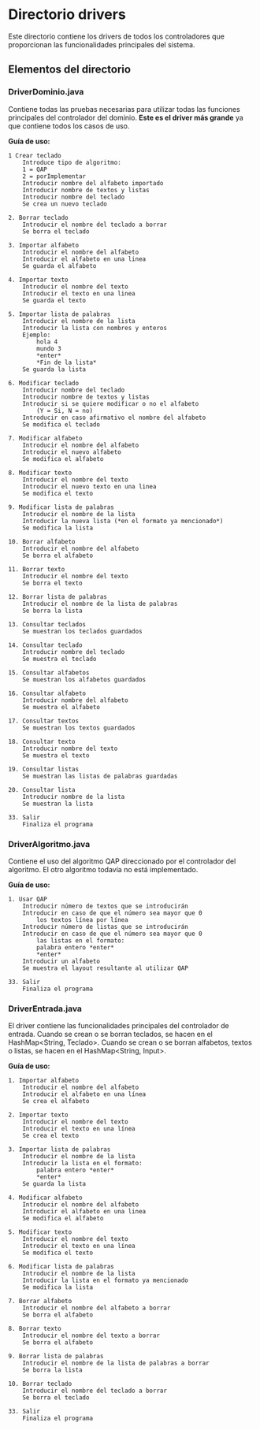 # Directorio drivers

Este directorio contiene los drivers de todos los controladores que
proporcionan las funcionalidades principales del sistema.

## Elementos del directorio

### DriverDominio.java

Contiene todas las pruebas necesarias para utilizar todas las
funciones principales del controlador del dominio. **Este es
el driver más grande** ya que contiene todos los casos de uso.

**Guía de uso:**

	1 Crear teclado
		Introduce tipo de algoritmo:
		1 = QAP
		2 = porImplementar
		Introducir nombre del alfabeto importado
		Introducir nombre de textos y listas
		Introducir nombre del teclado
		Se crea un nuevo teclado
    
    2. Borrar teclado
    	Introducir el nombre del teclado a borrar
    	Se borra el teclado

    3. Importar alfabeto
    	Introducir el nombre del alfabeto
    	Introducir el alfabeto en una linea
    	Se guarda el alfabeto

    4. Importar texto
    	Introducir el nombre del texto
    	Introducir el texto en una linea
    	Se guarda el texto

    5. Importar lista de palabras
    	Introducir el nombre de la lista
    	Introducir la lista con nombres y enteros
    	Ejemplo:
    		hola 4
    		mundo 3
    		*enter*
    		*Fin de la lista*
    	Se guarda la lista

    6. Modificar teclado
    	Introducir nombre del teclado
    	Introducir nombre de textos y listas
    	Introducir si se quiere modificar o no el alfabeto 
    		(Y = Si, N = no)
    	Introducir en caso afirmativo el nombre del alfabeto
    	Se modifica el teclado

    7. Modificar alfabeto
    	Introducir el nombre del alfabeto
    	Introducir el nuevo alfabeto
    	Se modifica el alfabeto

    8. Modificar texto
    	Introducir el nombre del texto
    	Introducir el nuevo texto en una linea
    	Se modifica el texto

    9. Modificar lista de palabras
    	Introducir el nombre de la lista
    	Introducir la nueva lista (*en el formato ya mencionado*)
    	Se modifica la lista

    10. Borrar alfabeto
    	Introducir el nombre del alfabeto
    	Se borra el alfabeto

    11. Borrar texto
    	Introducir el nombre del texto
    	Se borra el texto

    12. Borrar lista de palabras
    	Introducir el nombre de la lista de palabras
    	Se borra la lista

    13. Consultar teclados
		Se muestran los teclados guardados    	

    14. Consultar teclado
    	Introducir nombre del teclado
    	Se muestra el teclado

    15. Consultar alfabetos
    	Se muestran los alfabetos guardados

    16. Consultar alfabeto
    	Introducir nombre del alfabeto
		Se muestra el alfabeto    	

    17. Consultar textos
    	Se muestran los textos guardados

    18. Consultar texto
    	Introducir nombre del texto
    	Se muestra el texto

    19. Consultar listas
    	Se muestran las listas de palabras guardadas

    20. Consultar lista
    	Introducir nombre de la lista
    	Se muestran la lista

    33. Salir
    	Finaliza el programa

### DriverAlgoritmo.java

Contiene el uso del algoritmo QAP direccionado por el controlador
del algoritmo. El otro algoritmo todavía no está implementado.

**Guía de uso:**

	1. Usar QAP
		Introducir número de textos que se introducirán
		Introducir en caso de que el número sea mayor que 0
			los textos línea por línea
		Introducir número de listas que se introducirán
		Introducir en caso de que el número sea mayor que 0
			las listas en el formato:
			palabra entero *enter*
			*enter*
		Introducir un alfabeto
		Se muestra el layout resultante al utilizar QAP

	33. Salir
		Finaliza el programa

### DriverEntrada.java

El driver contiene las funcionalidades principales del controlador
de entrada. Cuando se crean o se borran teclados, se hacen en
el HashMap<String, Teclado>. Cuando se crean o se borran alfabetos,
textos o listas, se hacen en el HashMap<String, Input>.

**Guía de uso:**

	1. Importar alfabeto
		Introducir el nombre del alfabeto
		Introducir el alfabeto en una línea
		Se crea el alfabeto

	2. Importar texto
		Introducir el nombre del texto
		Introducir el texto en una línea
		Se crea el texto

	3. Importar lista de palabras
		Introducir el nombre de la lista
		Introducir la lista en el formato:
			palabra entero *enter*
			*enter*
		Se guarda la lista

	4. Modificar alfabeto
		Introducir el nombre del alfabeto
		Introducir el alfabeto en una linea
		Se modifica el alfabeto

	5. Modificar texto
		Introducir el nombre del texto
		Introducir el texto en una línea
		Se modifica el texto

	6. Modificar lista de palabras
		Introducir el nombre de la lista
		Introducir la lista en el formato ya mencionado
		Se modifica la lista

	7. Borrar alfabeto
		Introducir el nombre del alfabeto a borrar
		Se borra el alfabeto

	8. Borrar texto
		Introducir el nombre del texto a borrar
		Se borra el alfabeto

	9. Borrar lista de palabras
		Introducir el nombre de la lista de palabras a borrar
		Se borra la lista

	10. Borrar teclado
		Introducir el nombre del teclado a borrar
		Se borra el teclado

	33. Salir
		Finaliza el programa